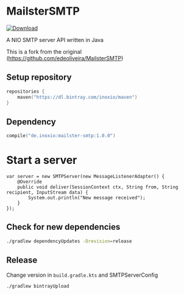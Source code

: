 MailsterSMTP
============

[ ![Download](https://api.bintray.com/packages/inoxio/maven/mailster-smtp/images/download.svg) ](https://bintray.com/inoxio/maven/mailster-smtp/_latestVersion)

A NIO SMTP server API written in Java

This is a fork from the original (https://github.com/edeoliveira/MailsterSMTP)

## Setup repository

```kotlin
repositories {
    maven("https://dl.bintray.com/inoxio/maven")
} 
```

## Dependency

```kotlin
compile("de.inoxio:mailster-smtp:1.0.0")
```

# Start a server

```jshelllanguage
var server = new SMTPServer(new MessageListenerAdapter() {
    @Override
    public void deliver(SessionContext ctx, String from, String recipient, InputStream data) {
        System.out.println("New message received");
    }
});

```
## Check for new dependencies

```bash
./gradlew dependencyUpdates -Drevision=release
```

## Release

Change version in `build.gradle.kts` and SMTPServerConfig

```bash
./gradlew bintrayUpload
```
